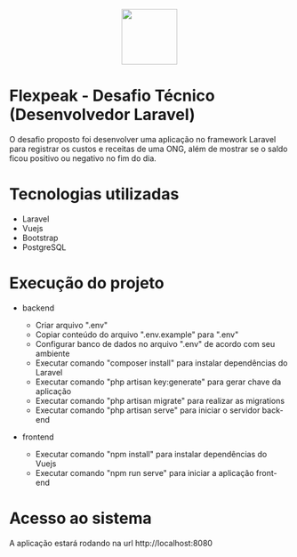 <p align="center">
    <img src="https://flexpeak.com.br/ifpk/img/logo-flex_branco.png" width="100">
</p>

# Flexpeak - Desafio Técnico (Desenvolvedor Laravel)

O desafio proposto foi desenvolver uma aplicação no framework Laravel para registrar os custos e receitas de uma ONG, além de mostrar se o saldo ficou positivo ou negativo no fim do dia.

# Tecnologias utilizadas

* Laravel
* Vuejs
* Bootstrap
* PostgreSQL

# Execução do projeto

* backend

    * Criar arquivo ".env"
    * Copiar conteúdo do arquivo ".env.example" para ".env"
    * Configurar banco de dados no arquivo ".env" de acordo com seu ambiente
    * Executar comando "composer install" para instalar dependências do Laravel
    * Executar comando "php artisan key:generate" para gerar chave da aplicação
    * Executar comando "php artisan migrate" para realizar as migrations
    * Executar comando "php artisan serve" para iniciar o servidor back-end

* frontend

    * Executar comando "npm install" para instalar dependências do Vuejs
    * Executar comando "npm run serve" para iniciar a aplicação front-end


# Acesso ao sistema

A aplicação estará rodando na url http://localhost:8080